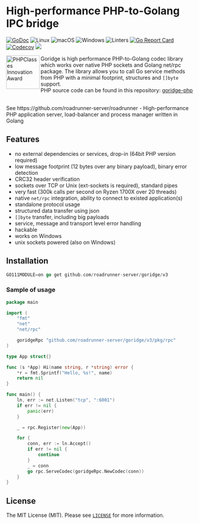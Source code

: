 High-performance PHP-to-Golang IPC bridge
=================================================
[![GoDoc](https://godoc.org/github.com/roadrunner-server/goridge/v3?status.svg)](https://godoc.org/github.com/roadrunner-server/goridge/v3)
![Linux](https://github.com/roadrunner-server/goridge/workflows/Linux/badge.svg)
![macOS](https://github.com/roadrunner-server/goridge/workflows/MacOS/badge.svg)
![Windows](https://github.com/roadrunner-server/goridge/workflows/Windows/badge.svg)
![Linters](https://github.com/roadrunner-server/goridge/workflows/Linters/badge.svg)
[![Go Report Card](https://goreportcard.com/badge/github.com/spiral/goridge)](https://goreportcard.com/report/github.com/spiral/goridge)
[![Codecov](https://codecov.io/gh/roadrunner-server/goridge/branch/master/graph/badge.svg)](https://codecov.io/gh/roadrunner-server/goridge/)
<a href="https://discord.gg/TFeEmCs"><img src="https://img.shields.io/badge/discord-chat-magenta.svg"></a>

<img src="https://files.phpclasses.org/graphics/phpclasses/innovation-award-logo.png" height="90px" alt="PHPClasses Innovation Award" align="left"/>

Goridge is high performance PHP-to-Golang codec library which works over native PHP sockets and Golang net/rpc package.
The library allows you to call Go service methods from PHP with a minimal footprint, structures and `[]byte` support.  
PHP source code can be found in this repository: [goridge-php](https://github.com/roadrunner-php/goridge)

<br/>
See https://github.com/roadrunner-server/roadrunner - High-performance PHP application server, load-balancer and process manager written in Golang
<br/>

Features
--------

- no external dependencies or services, drop-in (64bit PHP version required)
- low message footprint (12 bytes over any binary payload), binary error detection
- CRC32 header verification
- sockets over TCP or Unix (ext-sockets is required), standard pipes
- very fast (300k calls per second on Ryzen 1700X over 20 threads)
- native `net/rpc` integration, ability to connect to existed application(s)
- standalone protocol usage
- structured data transfer using json
- `[]byte` transfer, including big payloads
- service, message and transport level error handling
- hackable
- works on Windows
- unix sockets powered (also on Windows)

Installation
------------

```go
GO111MODULE=on go get github.com/roadrunner-server/goridge/v3
```

### Sample of usage
```go
package main

import (
	"fmt"
	"net"
	"net/rpc"

	goridgeRpc "github.com/roadrunner-server/goridge/v3/pkg/rpc"
)

type App struct{}

func (s *App) Hi(name string, r *string) error {
	*r = fmt.Sprintf("Hello, %s!", name)
	return nil
}

func main() {
	ln, err := net.Listen("tcp", ":6001")
	if err != nil {
		panic(err)
	}

	_ = rpc.Register(new(App))

	for {
		conn, err := ln.Accept()
		if err != nil {
			continue
		}
		_ = conn
		go rpc.ServeCodec(goridgeRpc.NewCodec(conn))
	}
}
```

License
-------

The MIT License (MIT). Please see [`LICENSE`](./LICENSE) for more information.
